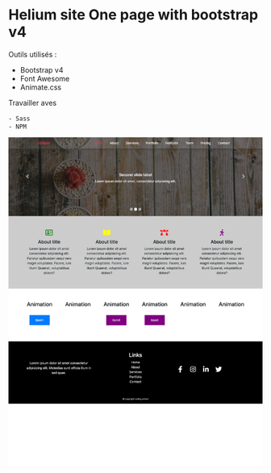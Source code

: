 # Helium site One page with bootstrap v4

Outils utilisés :

  - Bootstrap v4
  - Font Awesome
  - Animate.css
  
Travailler aves 

    - Sass
    - NPM
    

![Screenshot](/assets/img/site_total.png)


